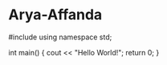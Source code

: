 # Arya-Affanda
#include <iostream>
using namespace std;

int main() {
  cout << "Hello World!";
  return 0;
}
